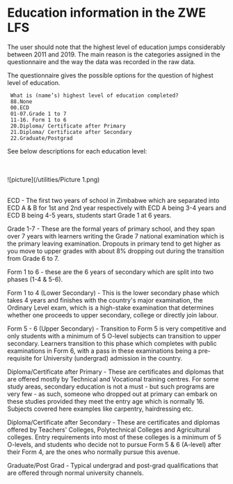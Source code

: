 # Education information in the ZWE LFS

The user should note that the highest level of education jumps considerably between 2011 and 2019. The main reason is the categories assigned in the questionnaire and the way the data was recorded in the raw data. 

The questionnaire gives the possible options for the question of highest level of education.

```
 What is (name’s) highest level of education completed? 
 88.None
 00.ECD
 01-07.Grade 1 to 7
 11-16. Form 1 to 6
 20.Diploma/ Certificate after Primary
 21.Diploma/ Certificate after Secondary
 22.Graduate/Postgrad
 ```

See below descriptions for each education level: 

<br></br>
![picture](/utilities/Picture 1.png)
<br></br>

ECD - The first two years of school in Zimbabwe which  are separated into ECD A & B for 1st and 2nd  year respectively with ECD A being 3-4 years and ECD B being 4-5 years, students start Grade 1 at 6 years.

Grade 1-7 - These are the formal years of primary school, and they span over 7 years with learners writing the Grade 7 national examination which is the primary leaving examination. Dropouts in primary tend to get higher as you move to upper grades with about 8% dropping out during the transition from Grade 6 to 7.

Form 1  to 6 - these are the 6 years of secondary which are split into two phases (1-4 & 5-6). 

Form 1 to 4 (Lower Secondary) - This is the lower secondary phase which takes 4 years and finishes with the country's major examination, the Ordinary Level exam, which is a high-stake examination that determines whether one proceeds to upper secondary, college or directly join labour. 

Form 5 - 6 (Upper Secondary) - Transition to Form 5 is very competitive and only students with a minimum of 5 O-level subjects can transition to upper secondary. Learners transition to this phase which completes with public examinations in Form 6, with a pass in these examinations being a pre-requisite for University (undergrad) admission in the country. 

Diploma/Certificate after Primary - These are certificates and diplomas that are offered mostly by Technical and Vocational training centres. For some study areas, secondary education is not a must - but such programs are very few - as such, someone who dropped out at primary can embark on these studies provided they meet the entry age which is normally 16. Subjects covered here examples like carpentry, hairdressing etc. 

Diploma/Certificate after Secondary - These are certificates and diplomas offered by Teachers' Colleges, Polytechnical Colleges and Agricultural colleges. Entry requirements into most of these colleges is a minimum of 5 O-levels, and students who decide not to pursue Form 5 & 6 (A-level) after their Form 4, are the ones who normally pursue this avenue.

Graduate/Post Grad - Typical undergrad and post-grad qualifications that are offered through normal university channels. 



